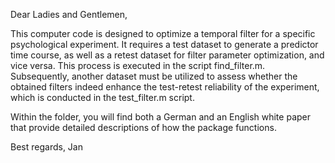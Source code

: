 Dear Ladies and Gentlemen,

This computer code is designed to optimize a temporal filter for a specific psychological experiment. It requires a test dataset to generate a predictor time course, 
as well as a retest dataset for filter parameter optimization, and vice versa. This process is executed in the script find_filter.m.
Subsequently, another dataset must be utilized to assess whether the obtained filters indeed enhance the test-retest reliability of the experiment, 
which is conducted in the test_filter.m script.

Within the folder, you will find both a German and an English white paper that provide detailed descriptions of how the package functions.

Best regards,
Jan
